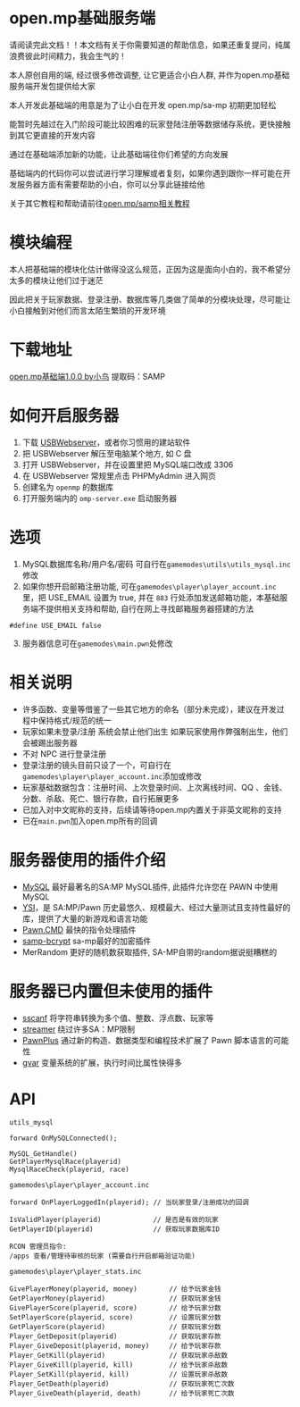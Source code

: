 # open.mp基础服务端

请阅读完此文档！！本文档有关于你需要知道的帮助信息，如果还重复提问，纯属浪费彼此时间精力，我会生气的！

本人原创自用的端, 经过很多修改调整, 让它更适合小白人群, 并作为open.mp基础服务端开发包提供给大家

本人开发此基础端的用意是为了让小白在开发 open.mp/sa-mp 初期更加轻松

能暂时先越过在入门阶段可能比较困难的玩家登陆注册等数据储存系统，更快接触到其它更直接的开发内容

通过在基础端添加新的功能，让此基础端往你们希望的方向发展

基础端内的代码你可以尝试进行学习理解或者复刻，如果你遇到跟你一样可能在开发服务器方面有需要帮助的小白，你可以分享此链接给他

关于其它教程和帮助请前往[open.mp/samp相关教程](https://github.com/Li-ght/open.mp-samp-tutorials)

# 模块编程

本人把基础端的模块化估计做得没这么规范，正因为这是面向小白的，我不希望分太多的模块让他们过于迷茫

因此把关于玩家数据、登录注册、数据库等几类做了简单的分模块处理，尽可能让小白接触到对他们而言太陌生繁琐的开发环境

# 下载地址
[open.mp基础端1.0.0 by小鸟](https://pan.baidu.com/s/1UM0OjS2XFk1zWbdA6fN93Q) 提取码：SAMP 

# 如何开启服务器
1. 下载 [USBWebserver](https://www.usbwebserver.net/webserver/)，或者你习惯用的建站软件
2. 把 USBWebserver 解压至电脑某个地方, 如 C 盘
3. 打开 USBWebserver，并在设置里把 MySQL端口改成 3306
4. 在 USBWebserver 常规里点击 PHPMyAdmin 进入网页
5. 创建名为 `openmp` 的数据库
6. 打开服务端内的 `omp-server.exe` 启动服务器

# 选项
1. MySQL数据库名称/用户名/密码 可自行在`gamemodes\utils\utils_mysql.inc`修改
2. 如果你想开启邮箱注册功能, 可在`gamemodes\player\player_account.inc`里，把 USE_EMAIL 设置为 true, 并在 `883` 行处添加发送邮箱功能，本基础服务端不提供相关支持和帮助, 自行在网上寻找邮箱服务器搭建的方法
```pawn
#define USE_EMAIL false
```
3. 服务器信息可在`gamemodes\main.pwn`处修改

# 相关说明
- 许多函数、变量等借鉴了一些其它地方的命名（部分未完成），建议在开发过程中保持格式/规范的统一
- 玩家如果未登录/注册 系统会禁止他们出生 如果玩家使用作弊强制出生，他们会被踢出服务器
- 不对 NPC 进行登录注册
- 登录注册的镜头目前只设了一个，可自行在`gamemodes\player\player_account.inc`添加或修改
- 玩家基础数据包含：注册时间、上次登录时间、上次离线时间、QQ 、金钱、分数、杀敌、死亡、银行存款，自行拓展更多
- 已加入对中文昵称的支持，后续请等待open.mp内置关于非英文昵称的支持
- 已在`main.pwn`加入open.mp所有的回调


# 服务器使用的插件介绍
- [MySQL](https://github.com/pBlueG/SA-MP-MySQL) 最好最著名的SA:MP MySQL插件, 此插件允许您在 PAWN 中使用 MySQL
- [YSI](https://github.com/pawn-lang/YSI-Includes)，是 SA:MP/Pawn 历史最悠久、规模最大、经过大量测试且支持性最好的库，提供了大量的新游戏和语言功能
- [Pawn.CMD](https://github.com/katursis/Pawn.CMD/releases) 最快的指令处理插件
- [samp-bcrypt](https://github.com/Sreyas-Sreelal/samp-bcrypt/) sa-mp最好的加密插件
- MerRandom 更好的随机数获取插件, SA-MP自带的random据说挺糟糕的

# 服务器已内置但未使用的插件
- [sscanf](https://github.com/Y-Less/sscanf/releases) 将字符串转换为多个值、整数、浮点数、玩家等
- [streamer](https://github.com/samp-incognito/samp-streamer-plugin) 绕过许多SA：MP限制
- [PawnPlus](https://github.com/IS4Code/PawnPlus) 通过新的构造、数据类型和编程技术扩展了 Pawn 脚本语言的可能性
- [gvar](https://github.com/samp-incognito/samp-gvar-plugin) 变量系统的扩展，执行时间比属性快得多
  
# API
`utils_mysql`
```pawn
forward OnMySQLConnected();

MySQL_GetHandle()
GetPlayerMysqlRace(playerid)
MysqlRaceCheck(playerid, race)
```
`gamemodes\player\player_account.inc`
```pawn
forward OnPlayerLoggedIn(playerid); // 当玩家登录/注册成功的回调

IsValidPlayer(playerid)             // 是否是有效的玩家
GetPlayerID(playerid)               // 获取玩家数据库ID

RCON 管理员指令:
/apps 查看/管理待审核的玩家 (需要自行开启邮箱验证功能)
```
`gamemodes\player\player_stats.inc`
```pawn
GivePlayerMoney(playerid, money)        // 给予玩家金钱
GetPlayerMoney(playerid)                // 获取玩家金钱
GivePlayerScore(playerid, score)        // 给予玩家分数
SetPlayerScore(playerid, score)         // 设置玩家分数
GetPlayerScore(playerid)                // 获取玩家分数
Player_GetDeposit(playerid)             // 获取玩家存款
Player_GiveDeposit(playerid, money)     // 给予玩家存款
Player_GetKill(playerid)                // 获取玩家杀敌数
Player_GiveKill(playerid, kill)         // 给予玩家杀敌数
Player_SetKill(playerid, kill)          // 设置玩家杀敌数
Player_GetDeath(playerid)               // 获取玩家死亡次数
Player_GiveDeath(playerid, death)       // 给予玩家死亡次数
```
